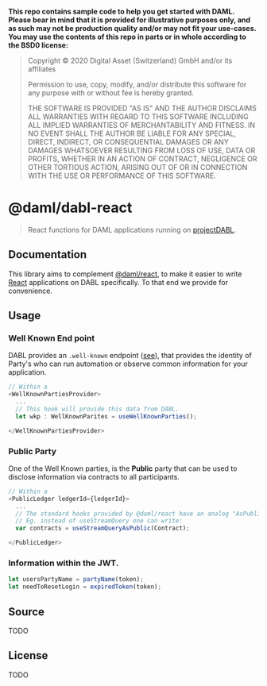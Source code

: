 **This repo contains sample code to help you get started with DAML. Please bear in mind that it is provided for illustrative purposes only, and as such may not be production quality and/or may not fit your use-cases. You may use the contents of this repo in parts or in whole according to the BSD0 license:**

> Copyright © 2020 Digital Asset (Switzerland) GmbH and/or its affiliates
>
> Permission to use, copy, modify, and/or distribute this software for any purpose with or without fee is hereby granted.
>
> THE SOFTWARE IS PROVIDED "AS IS" AND THE AUTHOR DISCLAIMS ALL WARRANTIES WITH REGARD TO THIS SOFTWARE INCLUDING ALL IMPLIED WARRANTIES OF MERCHANTABILITY AND FITNESS. IN NO EVENT SHALL THE AUTHOR BE LIABLE FOR ANY SPECIAL, DIRECT, INDIRECT, OR CONSEQUENTIAL DAMAGES OR ANY DAMAGES WHATSOEVER RESULTING FROM LOSS OF USE, DATA OR PROFITS, WHETHER IN AN ACTION OF CONTRACT, NEGLIGENCE OR OTHER TORTIOUS ACTION, ARISING OUT OF OR IN CONNECTION WITH THE USE OR PERFORMANCE OF THIS SOFTWARE.

# @daml/dabl-react

> React functions for DAML applications running on [projectDABL](https://projectdabl.com/).

## Documentation

This library aims to complement [@daml/react](`https://www.npmjs.com/package/@daml/react),
to make it easier to write [React](https://reactjs.org/) applications on DABL specifically.
To that end we provide for convenience.

## Usage

### Well Known End point

DABL provides an `.well-known` endpoint ([see](https://docs.projectdabl.com/api/onboarding/#listening-for-new-users)), that provides the identity of Party's who can run automation or
observe common information for your application.

```typescript
// Within a
<WellKnownPartiesProvider>
  ...
  // This hook will provide this data from DABL.
  let wkp : WellKnownParites = useWellKnownParties();

</WellKnownPartiesProvider>
```

### Public Party

One of the Well Known parties, is the **Public** party that can be used to disclose information via contracts to all participants.
```typescript
// Within a
<PublicLedger ledgerId={ledgerId}>
  ...
  // The standard hooks provided by @daml/react have an analog "AsPublic" method.
  // Eg. instead of useStreamQuery one can write:
  var contracts = useStreamQueryAsPublic(Contract);

</PublicLedger>
```

### Information within the JWT.

```typescript
let usersPartyName = partyName(token);
let needToResetLogin = expiredToken(token);
```

## Source
TODO

## License
TODO

